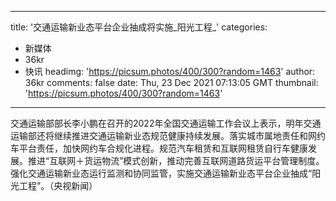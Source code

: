 
---
title: '交通运输新业态平台企业抽成将实施_阳光工程_'
categories: 
 - 新媒体
 - 36kr
 - 快讯
headimg: 'https://picsum.photos/400/300?random=1463'
author: 36kr
comments: false
date: Thu, 23 Dec 2021 07:13:05 GMT
thumbnail: 'https://picsum.photos/400/300?random=1463'
---

<div>   
交通运输部部长李小鹏在召开的2022年全国交通运输工作会议上表示，明年交通运输部还将继续推进交通运输新业态规范健康持续发展。落实城市属地责任和网约车平台责任，加快网约车合规化进程。规范汽车租赁和互联网租赁自行车健康发展。推进“互联网＋货运物流”模式创新，推动完善互联网道路货运平台管理制度。强化交通运输新业态运行监测和协同监管，实施交通运输新业态平台企业抽成“阳光工程”。（央视新闻）  
</div>
            